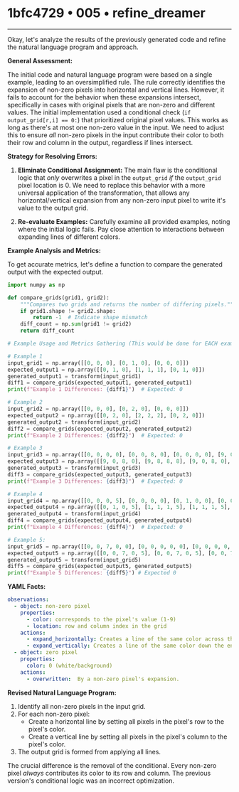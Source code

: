 # 1bfc4729 • 005 • refine_dreamer

---
Okay, let's analyze the results of the previously generated code and refine the natural language program and approach.

**General Assessment:**

The initial code and natural language program were based on a single example, leading to an oversimplified rule. The rule correctly identifies the expansion of non-zero pixels into horizontal and vertical lines. However, it fails to account for the behavior when these expansions intersect, specifically in cases with original pixels that are non-zero and different values. The initial implementation used a conditional check (`if output_grid[r,i] == 0:`) that prioritized original pixel values. This works as long as there's at most one non-zero value in the input. We need to adjust this to ensure *all* non-zero pixels in the input contribute their color to both their row and column in the output, regardless if lines intersect.

**Strategy for Resolving Errors:**

1.  **Eliminate Conditional Assignment:** The main flaw is the conditional logic that *only* overwrites a pixel in the `output_grid` *if* the `output_grid` pixel location is 0. We need to replace this behavior with a more universal application of the transformation, that allows any horizontal/vertical expansion from any non-zero input pixel to write it's value to the output grid.

2.  **Re-evaluate Examples:** Carefully examine all provided examples, noting where the initial logic fails. Pay close attention to interactions between expanding lines of different colors.

**Example Analysis and Metrics:**

To get accurate metrics, let's define a function to compare the generated output with the expected output.

```python
import numpy as np

def compare_grids(grid1, grid2):
    """Compares two grids and returns the number of differing pixels."""
    if grid1.shape != grid2.shape:
        return -1  # Indicate shape mismatch
    diff_count = np.sum(grid1 != grid2)
    return diff_count

# Example Usage and Metrics Gathering (This would be done for EACH example)

# Example 1
input_grid1 = np.array([[0, 0, 0], [0, 1, 0], [0, 0, 0]])
expected_output1 = np.array([[0, 1, 0], [1, 1, 1], [0, 1, 0]])
generated_output1 = transform(input_grid1)
diff1 = compare_grids(expected_output1, generated_output1)
print(f"Example 1 Differences: {diff1}")  # Expected: 0

# Example 2
input_grid2 = np.array([[0, 0, 0], [0, 2, 0], [0, 0, 0]])
expected_output2 = np.array([[0, 2, 0], [2, 2, 2], [0, 2, 0]])
generated_output2 = transform(input_grid2)
diff2 = compare_grids(expected_output2, generated_output2)
print(f"Example 2 Differences: {diff2}")  # Expected: 0

# Example 3
input_grid3 = np.array([[0, 0, 0, 0], [0, 0, 8, 0], [0, 0, 0, 0], [9, 0, 0, 0]])
expected_output3 = np.array([[9, 0, 8, 0], [9, 8, 8, 8], [9, 0, 8, 0], [9, 9, 9, 9]])
generated_output3 = transform(input_grid3)
diff3 = compare_grids(expected_output3, generated_output3)
print(f"Example 3 Differences: {diff3}")  # Expected: 0

# Example 4
input_grid4 = np.array([[0, 0, 0, 5], [0, 0, 0, 0], [0, 1, 0, 0], [0, 0, 0, 0]])
expected_output4 = np.array([[0, 1, 0, 5], [1, 1, 1, 5], [1, 1, 1, 5], [0, 1, 0, 5]])
generated_output4 = transform(input_grid4)
diff4 = compare_grids(expected_output4, generated_output4)
print(f"Example 4 Differences: {diff4}")  # Expected: 0

# Example 5:
input_grid5 = np.array([[0, 0, 7, 0, 0], [0, 0, 0, 0, 0], [0, 0, 0, 0, 5], [0, 0, 0, 0, 0], [0, 0, 0, 0, 0]])
expected_output5 = np.array([[0, 0, 7, 0, 5], [0, 0, 7, 0, 5], [0, 0, 7, 0, 5], [0, 0, 7, 0, 5], [0, 0, 7, 0, 5]])
generated_output5 = transform(input_grid5)
diff5 = compare_grids(expected_output5, generated_output5)
print(f"Example 5 Differences: {diff5}") # Expected 0

```

**YAML Facts:**

```yaml
observations:
  - object: non-zero pixel
    properties:
      - color: corresponds to the pixel's value (1-9)
      - location: row and column index in the grid
    actions:
      - expand_horizontally: Creates a line of the same color across the entire row.
      - expand_vertically: Creates a line of the same color down the entire column.
  - object: zero pixel
    properties:
      color: 0 (white/background)
    actions:
      - overwritten:  By a non-zero pixel's expansion.

```

**Revised Natural Language Program:**

1.  Identify all non-zero pixels in the input grid.
2.  For each non-zero pixel:
    *   Create a horizontal line by setting all pixels in the pixel's row to the pixel's color.
    *   Create a vertical line by setting all pixels in the pixel's column to the pixel's color.
3. The output grid is formed from applying all lines.

The crucial difference is the removal of the conditional.  Every non-zero pixel *always* contributes its color to its row and column.  The previous version's conditional logic was an incorrect optimization.

